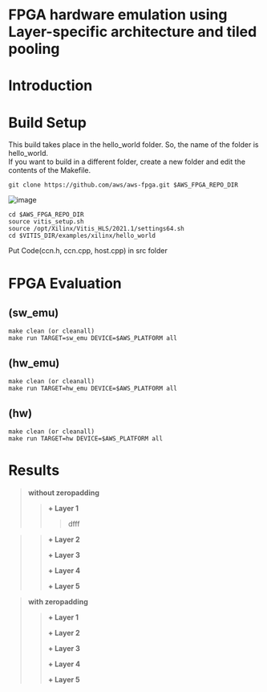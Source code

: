 # FPGA hardware emulation using Layer-specific architecture and tiled pooling

# Introduction

# Build Setup
This build takes place in the hello_world folder.
So, the name of the folder is hello_world.   
If you want to build in a different folder, create a new folder and edit the contents of the Makefile.
```
git clone https://github.com/aws/aws-fpga.git $AWS_FPGA_REPO_DIR
```
![image](https://user-images.githubusercontent.com/75317393/147209223-7721f322-4cbc-4df4-9a30-1d08d6a542f4.png)
```
cd $AWS_FPGA_REPO_DIR
source vitis_setup.sh
source /opt/Xilinx/Vitis_HLS/2021.1/settings64.sh
cd $VITIS_DIR/examples/xilinx/hello_world
```
Put Code(ccn.h, ccn.cpp, host.cpp) in src folder

# FPGA Evaluation 
## (sw_emu)
```
make clean (or cleanall)
make run TARGET=sw_emu DEVICE=$AWS_PLATFORM all
```

## (hw_emu)
```
make clean (or cleanall)
make run TARGET=hw_emu DEVICE=$AWS_PLATFORM all
```

## (hw)
```
make clean (or cleanall)
make run TARGET=hw DEVICE=$AWS_PLATFORM all
```

# Results
> **without zeropadding**   
> > **+ Layer 1**   
> >  > dfff   

> > **+ Layer 2**   
> >  > 
> > **+ Layer 3**   
> >  > 
> > **+ Layer 4**  
> >  >  
> > **+ Layer 5**   
> >  > 

> **with zeropadding**   
> > **+ Layer 1**   
> >  > 
> > **+ Layer 2**   
> >  > 
> > **+ Layer 3** 
> >  >   
> > **+ Layer 4**  
> >  >  
> > **+ Layer 5**   
> >  > 
